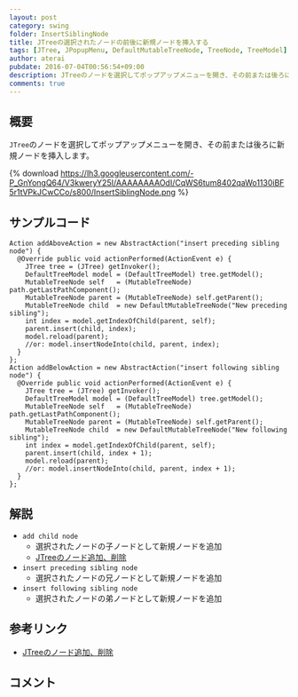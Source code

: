 ```yaml
---
layout: post
category: swing
folder: InsertSiblingNode
title: JTreeの選択されたノードの前後に新規ノードを挿入する
tags: [JTree, JPopupMenu, DefaultMutableTreeNode, TreeNode, TreeModel]
author: aterai
pubdate: 2016-07-04T00:56:54+09:00
description: JTreeのノードを選択してポップアップメニューを開き、その前または後ろに新規ノードを挿入します。
comments: true
---
```

## 概要
`JTree`のノードを選択してポップアップメニューを開き、その前または後ろに新規ノードを挿入します。

{% download https://lh3.googleusercontent.com/-P_GnYongQ64/V3kweryY25I/AAAAAAAAOdI/CqWS6tum8402qaWo1130iBF5r1tVPkJCwCCo/s800/InsertSiblingNode.png %}

## サンプルコード
<pre class="prettyprint"><code>Action addAboveAction = new AbstractAction("insert preceding sibling node") {
  @Override public void actionPerformed(ActionEvent e) {
    JTree tree = (JTree) getInvoker();
    DefaultTreeModel model = (DefaultTreeModel) tree.getModel();
    MutableTreeNode self   = (MutableTreeNode) path.getLastPathComponent();
    MutableTreeNode parent = (MutableTreeNode) self.getParent();
    MutableTreeNode child  = new DefaultMutableTreeNode("New preceding sibling");
    int index = model.getIndexOfChild(parent, self);
    parent.insert(child, index);
    model.reload(parent);
    //or: model.insertNodeInto(child, parent, index);
  }
};
Action addBelowAction = new AbstractAction("insert following sibling node") {
  @Override public void actionPerformed(ActionEvent e) {
    JTree tree = (JTree) getInvoker();
    DefaultTreeModel model = (DefaultTreeModel) tree.getModel();
    MutableTreeNode self   = (MutableTreeNode) path.getLastPathComponent();
    MutableTreeNode parent = (MutableTreeNode) self.getParent();
    MutableTreeNode child  = new DefaultMutableTreeNode("New following sibling");
    int index = model.getIndexOfChild(parent, self);
    parent.insert(child, index + 1);
    model.reload(parent);
    //or: model.insertNodeInto(child, parent, index + 1);
  }
};
</code></pre>

## 解説
- `add child node`
    - 選択されたノードの子ノードとして新規ノードを追加
    - [JTreeのノード追加、削除](http://ateraimemo.com/Swing/AddNode.html)
- `insert preceding sibling node`
    - 選択されたノードの兄ノードとして新規ノードを追加
- `insert following sibling node`
    - 選択されたノードの弟ノードとして新規ノードを追加

<!-- dummy comment line for breaking list -->

## 参考リンク
- [JTreeのノード追加、削除](http://ateraimemo.com/Swing/AddNode.html)

<!-- dummy comment line for breaking list -->

## コメント
